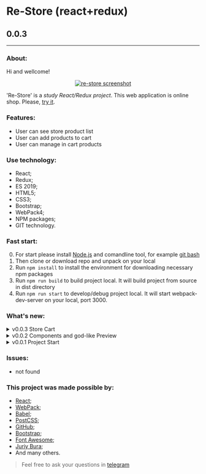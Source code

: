 # Re-Store (react+redux)
## 0.0.3
---
  
### About:

Hi and wellcome! 

<div align="center">

[![re-store screenshot](https://avatars.mds.yandex.net/get-pdb/2825311/40b9676f-7e6e-4b64-8356-269d791e3cf9/s1200 "github.io/re-store")](https://frontandrew.github.io/re-store/)
  
</div>

'Re-Store' is a _study React/Redux project_. This web application is online shop. Please, [try it](https://frontandrew.github.io/re-store/).

### Features:

- User can see store product list
- User can add products to cart
- User can manage in cart products

### Use technology:

- React;
- Redux;
- ES 2019;
- HTML5;
- CSS3;
- Bootstrap;
- WebPack4;
- NPM paсkages;
- GIT technology.

### Fast start:

0. For start please install [Node.js](https://nodejs.org/en/) and comandline tool, for example [git bash](https://git-scm.com/downloads)
1. Then clone or download repo and unpack on your local
2. Run `npm install` to install the environment for downloading necessary npm packages
3. Run `npm run build` to build project local. It will build project from source in dist directory
4. Run `npm run start` to develop/debug project local. It will start webpack-dev-server on your local, port 3000.

### What's new:

<details>
    <summary>v0.0.3 Store Cart</summary>
    <li>User can add products to cart now</li>
    <li>User can manage in cart products now</li>
    <li>Update readme</li>
</details>

<details>
    <summary>v0.0.2 Components and god-like Preview</summary>
    <li>Author has been made avesome git readme preveiw</li>
    <li>Styles has been added</li>
    <li>Some components has been added</li>
    <li>Update readme</li>
</details>

<details>
    <summary>v0.0.1 Project Start</summary>
    <li>Infrastructure setup</li>
</details>

### Issues:

- not found

### This project was made possible by:

* [React](https://reactjs.org);
* [WebPack](https://webpack.js.org);
* [Babel](https://babeljs.io);
* [PostCSS](https://vk.com/postcss);
* [GitHub](http://github.com);
* [Bootstrap](https://getbootstrap.com/);
* [Font Awesome](https://fontawesome.com/);
* [Juriy Bura](https://github.com/Juriy);
* And many others.

> Feel free to ask your questions in [telegram](https://t.me/frontandrew)